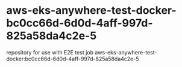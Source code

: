 # aws-eks-anywhere-test-docker-bc0cc66d-6d0d-4aff-997d-825a58da4c2e-5
repository for use with E2E test job aws-eks-anywhere-test-docker:bc0cc66d-6d0d-4aff-997d-825a58da4c2e-5
